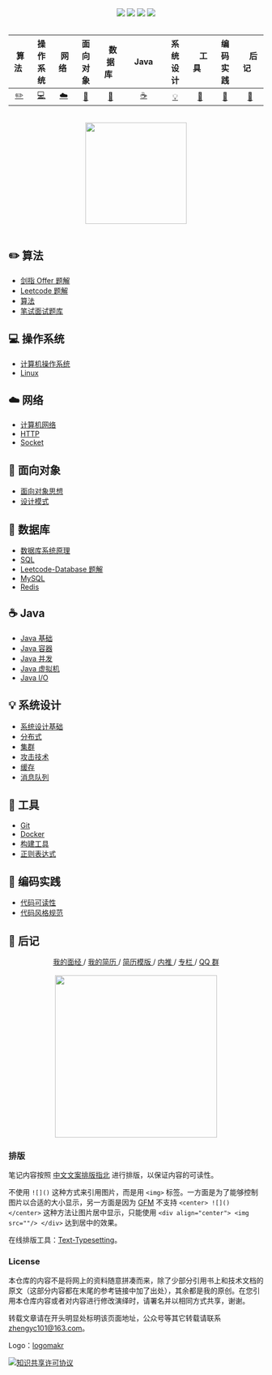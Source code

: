 <div align="center">
    <a href="https://gitstar-ranking.com/repositories"> <img src="https://badgen.net/badge/Rank/20?icon=github&color=4ab8a1"></a>
    <a href="assets/download.md"> <img src="https://badgen.net/badge/OvO/%E7%A6%BB%E7%BA%BF%E4%B8%8B%E8%BD%BD?icon=telegram&color=4ab8a1"></a>
    <a href="https://cyc2018.github.io/CS-Notes"> <img src="https://badgen.net/badge/CyC/%E5%9C%A8%E7%BA%BF%E9%98%85%E8%AF%BB?icon=sourcegraph&color=4ab8a1"></a>
    <a href="#微信公众号"> <img src="https://badgen.net/badge/%e5%85%ac%e4%bc%97%e5%8f%b7/CyC2018?icon=rss&color=4ab8a1"></a>
</div>
<br>

| &nbsp;算法&nbsp; | 操作系统 | &nbsp;网络&nbsp;|面向对象| &nbsp;&nbsp;数据库&nbsp;&nbsp;|&nbsp;&nbsp;&nbsp;Java&nbsp;&nbsp;&nbsp;|         系统设计| &nbsp;&nbsp;&nbsp;工具&nbsp;&nbsp;&nbsp; |编码实践| &nbsp;&nbsp;&nbsp;后记&nbsp;&nbsp;&nbsp; |
| :---: | :----: | :---: | :----: | :----: | :----: | :----: | :----: | :----: | :----: |
| [:pencil2:](#pencil2-算法) | [:computer:](#computer-操作系统) | [:cloud:](#cloud-网络) | [:art:](#art-面向对象) | [:floppy_disk:](#floppy_disk-数据库) |[:coffee:](#coffee-java)| [:bulb:](#bulb-系统设计) |[:wrench:](#wrench-工具)| [:watermelon:](#watermelon-编码实践) |[:memo:](#memo-后记)|

<br>

<div align="center">
    <img src="https://cs-notes-1256109796.cos.ap-guangzhou.myqcloud.com/githubio/LogoMakr_0zpEzN.png" width="200px">
</div>



<br>

## :pencil2: 算法

- [剑指 Offer 题解](https://github.com/wz3118103/CS-Notes/tree/master/notes/剑指%20Offer%20题解%20-%20目录.md)
- [Leetcode 题解](https://github.com/wz3118103/CS-Notes/tree/master/notes/Leetcode%20题解%20-%20目录.md)
- [算法](https://github.com/wz3118103/CS-Notes/tree/master/notes/算法%20-%20目录.md)
- [笔试面试题库](https://www.nowcoder.com/contestRoom?from=cyc_github)

## :computer: 操作系统

- [计算机操作系统](https://github.com/wz3118103/CS-Notes/tree/master/notes/计算机操作系统%20-%20目录.md)
- [Linux](https://github.com/wz3118103/CS-Notes/tree/master/notes/Linux.md)

## :cloud: 网络 

- [计算机网络](https://github.com/wz3118103/CS-Notes/tree/master/notes/计算机网络%20-%20目录.md)
- [HTTP](https://github.com/wz3118103/CS-Notes/tree/master/notes/HTTP.md)
- [Socket](https://github.com/wz3118103/CS-Notes/tree/master/notes/Socket.md)

## :art: 面向对象

- [面向对象思想](https://github.com/wz3118103/CS-Notes/tree/master/notes/面向对象思想.md)
- [设计模式](https://github.com/wz3118103/CS-Notes/tree/master/notes/设计模式%20-%20目录.md)

## :floppy_disk: 数据库

- [数据库系统原理](https://github.com/wz3118103/CS-Notes/tree/master/notes/数据库系统原理.md)
- [SQL](https://github.com/wz3118103/CS-Notes/tree/master/notes/SQL.md)
- [Leetcode-Database 题解](https://github.com/wz3118103/CS-Notes/tree/master/notes/Leetcode-Database%20题解.md)
- [MySQL](https://github.com/wz3118103/CS-Notes/tree/master/notes/MySQL.md)
- [Redis](https://github.com/wz3118103/CS-Notes/tree/master/notes/Redis.md)

## :coffee: Java

- [Java 基础](https://github.com/wz3118103/CS-Notes/tree/master/notes/Java%20基础.md)
- [Java 容器](https://github.com/wz3118103/CS-Notes/tree/master/notes/Java%20容器.md)
- [Java 并发](https://github.com/wz3118103/CS-Notes/tree/master/notes/Java%20并发.md)
- [Java 虚拟机](https://github.com/wz3118103/CS-Notes/tree/master/notes/Java%20虚拟机.md)
- [Java I/O](https://github.com/wz3118103/CS-Notes/tree/master/notes/Java%20IO.md)

## :bulb: 系统设计 

- [系统设计基础](https://github.com/wz3118103/CS-Notes/tree/master/notes/系统设计基础.md)
- [分布式](https://github.com/wz3118103/CS-Notes/tree/master/notes/分布式.md)
- [集群](https://github.com/wz3118103/CS-Notes/tree/master/notes/集群.md)
- [攻击技术](https://github.com/wz3118103/CS-Notes/tree/master/notes/攻击技术.md)
- [缓存](https://github.com/wz3118103/CS-Notes/tree/master/notes/缓存.md)
- [消息队列](https://github.com/wz3118103/CS-Notes/tree/master/notes/消息队列.md)

## :wrench: 工具 

- [Git](https://github.com/wz3118103/CS-Notes/tree/master/notes/Git.md)
- [Docker](https://github.com/wz3118103/CS-Notes/tree/master/notes/Docker.md)
- [构建工具](https://github.com/wz3118103/CS-Notes/tree/master/notes/构建工具.md)
- [正则表达式](https://github.com/wz3118103/CS-Notes/tree/master/notes/正则表达式.md)

## :watermelon: 编码实践 

- [代码可读性](https://github.com/wz3118103/CS-Notes/tree/master/notes/代码可读性.md)
- [代码风格规范](https://github.com/wz3118103/CS-Notes/tree/master/notes/代码风格规范.md)

## :memo: 后记

<div align="center">
	<a href="https://www.nowcoder.com/discuss/137593?from=cyc_github"> 我的面经 </a> / <a href="https://cyc2018.github.io"> 我的简历 </a> / <a href="https://github.com/CyC2018/Markdown-Resume"> 简历模版 </a> / <a href="https://github.com/CyC2018/Job-Recommend"> 内推 </a> / <a href="https://xiaozhuanlan.com/CyC2018"> 专栏 </a> / <a href="assets/QQ2群.png"> QQ 群</a>
	<br><br>
    <img width="320px" src="https://cs-notes-1256109796.cos.ap-guangzhou.myqcloud.com/githubio/公众号二维码-2.png"></img>
</div>



### 排版

笔记内容按照 [中文文案排版指北](https://github.com/sparanoid/chinese-copywriting-guidelines) 进行排版，以保证内容的可读性。

不使用 `![]()` 这种方式来引用图片，而是用 `<img>` 标签。一方面是为了能够控制图片以合适的大小显示，另一方面是因为 [GFM](https://github.github.com/gfm/) 不支持 `<center> ![]() </center>` 这种方法让图片居中显示，只能使用 `<div align="center"> <img src=""/> </div>` 达到居中的效果。

在线排版工具：[Text-Typesetting](https://github.com/CyC2018/Text-Typesetting)。

### License

本仓库的内容不是将网上的资料随意拼凑而来，除了少部分引用书上和技术文档的原文（这部分内容都在末尾的参考链接中加了出处），其余都是我的原创。在您引用本仓库内容或者对内容进行修改演绎时，请署名并以相同方式共享，谢谢。

转载文章请在开头明显处标明该页面地址，公众号等其它转载请联系 zhengyc101@163.com。

Logo：[logomakr](https://logomakr.com/)

<a rel="license" href="http://creativecommons.org/licenses/by-nc-sa/4.0/"><img alt="知识共享许可协议" style="border-width:0" src="https://i.creativecommons.org/l/by-nc-sa/4.0/88x31.png" /></a>

